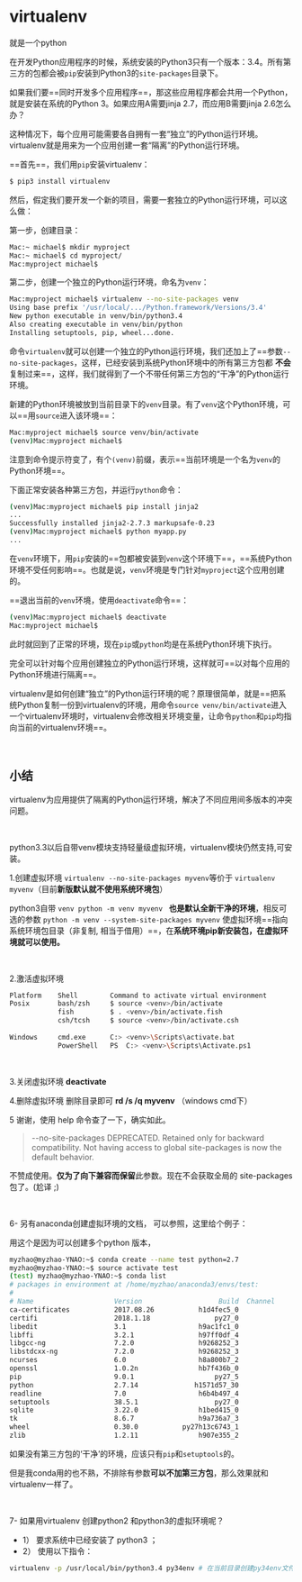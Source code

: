 # virtualenv

就是一个python

在开发Python应用程序的时候，系统安装的Python3只有一个版本：3.4。所有第三方的包都会被`pip`安装到Python3的`site-packages`目录下。

如果我们要==同时开发多个应用程序==，那这些应用程序都会共用一个Python，就是安装在系统的Python 3。如果应用A需要jinja 2.7，而应用B需要jinja 2.6怎么办？

这种情况下，每个应用可能需要各自拥有一套“独立”的Python运行环境。virtualenv就是用来为一个应用创建一套“隔离”的Python运行环境。

==首先==，我们用`pip`安装virtualenv：

```sh
$ pip3 install virtualenv
```

然后，假定我们要开发一个新的项目，需要一套独立的Python运行环境，可以这么做：

第一步，创建目录：

```sh
Mac:~ michael$ mkdir myproject
Mac:~ michael$ cd myproject/
Mac:myproject michael$
```

第二步，创建一个独立的Python运行环境，命名为`venv`：

```sh
Mac:myproject michael$ virtualenv --no-site-packages venv
Using base prefix '/usr/local/.../Python.framework/Versions/3.4'
New python executable in venv/bin/python3.4
Also creating executable in venv/bin/python
Installing setuptools, pip, wheel...done.
```

命令`virtualenv`就可以创建一个独立的Python运行环境，我们还加上了==参数`--no-site-packages`，这样，已经安装到系统Python环境中的所有第三方包都 **不会** 复制过来==，这样，我们就得到了一个不带任何第三方包的“干净”的Python运行环境。

新建的Python环境被放到当前目录下的`venv`目录。有了`venv`这个Python环境，可以==用`source`进入该环境==：

```sh
Mac:myproject michael$ source venv/bin/activate
(venv)Mac:myproject michael$
```

注意到命令提示符变了，有个`(venv)`前缀，表示==当前环境是一个名为`venv`的Python环境==。

下面正常安装各种第三方包，并运行`python`命令：

```sh
(venv)Mac:myproject michael$ pip install jinja2
...
Successfully installed jinja2-2.7.3 markupsafe-0.23
(venv)Mac:myproject michael$ python myapp.py
...
```

在`venv`环境下，用`pip`安装的==包都被安装到`venv`这个环境下==，==系统Python环境不受任何影响==。也就是说，`venv`环境是专门针对`myproject`这个应用创建的。

==退出当前的`venv`环境，使用`deactivate`命令==：

```sh
(venv)Mac:myproject michael$ deactivate 
Mac:myproject michael$
```

此时就回到了正常的环境，现在`pip`或`python`均是在系统Python环境下执行。

完全可以针对每个应用创建独立的Python运行环境，这样就可==以对每个应用的Python环境进行隔离==。

virtualenv是如何创建“独立”的Python运行环境的呢？原理很简单，就是==把系统Python复制一份到virtualenv的环境，用命令`source venv/bin/activate`进入一个virtualenv环境时，virtualenv会修改相关环境变量，让命令`python`和`pip`均指向当前的virtualenv环境==。

<br>

## 小结

virtualenv为应用提供了隔离的Python运行环境，解决了不同应用间多版本的冲突问题。

<br>

python3.3以后自带venv模块支持轻量级虚拟环境，virtualenv模块仍然支持,可安装。

1.创建虚拟环境 `virtualenv --no-site-packages myvenv`等价于  `virtualenv myvenv`（目前**新版默认就不使用系统环境包**）

python3自带 `venv python -m venv myvenv ` **也是默认全新干净的环境**，相反可选的参数 `python -m venv --system-site-packages myvenv` 使虚拟环境==指向系统环境包目录（非复制, 相当于借用）==，在**系统环境pip新安装包，在虚拟环境就可以使用。**

<br>

2.激活虚拟环境

```sh
Platform    Shell        Command to activate virtual environment
Posix       bash/zsh     $ source <venv>/bin/activate
            fish         $ . <venv>/bin/activate.fish
            csh/tcsh     $ source <venv>/bin/activate.csh
            
Windows     cmd.exe      C:> <venv>\Scripts\activate.bat
            PowerShell   PS  C:> <venv>\Scripts\Activate.ps1
```

<br>

3.关闭虚拟环境 <strong>deactivate</strong>

4.删除虚拟环境 删除目录即可 <strong>rd /s /q myvenv</strong> （windows cmd下）

5 谢谢，使用 help 命令查了一下，确实如此。

> --no-site-packages    DEPRECATED. Retained only for backward compatibility. Not having access to global site-packages is now the default behavior.

不赞成使用。**仅为了向下兼容而保留**此参数。现在不会获取全局的 site-packages 包了。(尬译 ;)

<br>

6- 另有anaconda创建虚拟环境的文档， 可以参照，这里给个例子：

用这个是因为可以创建多个python 版本，

```sh
myzhao@myzhao-YNAO:~$ conda create --name test python=2.7
myzhao@myzhao-YNAO:~$ source activate test
(test) myzhao@myzhao-YNAO:~$ conda list
# packages in environment at /home/myzhao/anaconda3/envs/test:
#
# Name                    Version                   Build  Channel
ca-certificates           2017.08.26           h1d4fec5_0  
certifi                   2018.1.18                py27_0  
libedit                   3.1                  h9ac1fc1_0  
libffi                    3.2.1                h97ff0df_4  
libgcc-ng                 7.2.0                h9268252_3  
libstdcxx-ng              7.2.0                h9268252_3  
ncurses                   6.0                  h8a800b7_2  
openssl                   1.0.2n               hb7f436b_0  
pip                       9.0.1                    py27_5  
python                    2.7.14              h1571d57_30  
readline                  7.0                  h6b4b497_4  
setuptools                38.5.1                   py27_0  
sqlite                    3.22.0               h1bed415_0  
tk                        8.6.7                h9a736a7_3  
wheel                     0.30.0           py27h13c6743_1  
zlib                      1.2.11               h907e355_2
```

如果没有第三方包的‘干净’的环境，应该只有`pip`和`setuptools`的。

但是我conda用的也不熟，不排除有参数**可以不加第三方包**，那么效果就和virtualenv一样了。

<br>

7- 如果用virtualenv 创建python2 和python3的虚拟环境呢？

- 1） 要求系统中已经安装了 python3 ；
- 2） 使用以下指令：

```sh
virtualenv -p /usr/local/bin/python3.4 py34env # 在当前目录创建py34env文件夹
```



